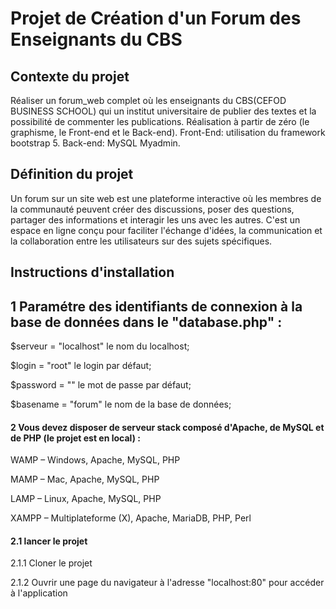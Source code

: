 # Projet de Création d'un Forum des Enseignants du CBS 

## Contexte du projet
Réaliser un forum_web complet où les enseignants du CBS(CEFOD BUSINESS SCHOOL) qui un institut universitaire de publier des textes et la possibilité de commenter les publications. Réalisation à partir de zéro (le graphisme, le Front-end et le Back-end). Front-End: utilisation du framework bootstrap 5. Back-end: MySQL Myadmin.

## Définition du projet
Un forum sur un site web est une plateforme interactive où les membres de la communauté peuvent créer des discussions, poser des questions, partager des informations et interagir les uns avec les autres. C'est un espace en ligne conçu pour faciliter l'échange d'idées, la communication et la collaboration entre les utilisateurs sur des sujets spécifiques.

## Instructions d'installation
## 1 Paramétre des identifiants de connexion à la base de données dans le "database.php" :
$serveur = "localhost" le nom du localhost;

$login = "root" le login par défaut;

$password = "" le mot de passe par défaut;

$basename = "forum" le nom de la base de données;

#### 2 Vous devez disposer de serveur stack composé d'Apache, de MySQL et de PHP (le projet est en local) :
WAMP – Windows, Apache, MySQL, PHP

MAMP – Mac, Apache, MySQL, PHP

LAMP – Linux, Apache, MySQL, PHP

XAMPP – Multiplateforme (X), Apache, MariaDB, PHP, Perl


#### 2.1 lancer le projet
2.1.1 Cloner le projet

2.1.2 Ouvrir une page du navigateur à l'adresse "localhost:80" pour accéder à l'application 
